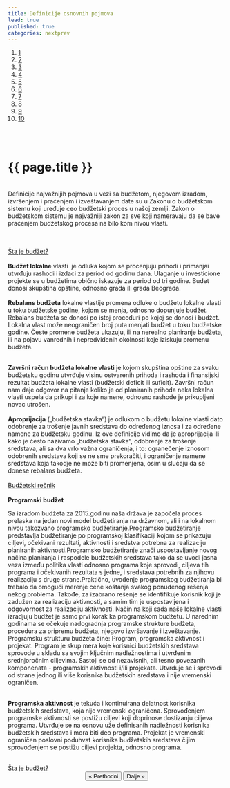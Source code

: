 ```yaml
---
title: Definicije osnovnih pojmova
lead: true
published: true
categories: nextprev                        
---
```


<ol class="progtrckr" data-progtrckr-steps="11">
    <a href="{{site.baseurl}}/pages/uvod/">
    <li class="progtrckr-done">1 </li> </a>
    <a href="{{site.baseurl}}/pages/definisanje-budzetskog-zastupanja-i-uloga-civilnog-drustva/">
    <li class="progtrckr-done">2 </li> </a>
    <a href="{{site.baseurl}}/pages/definicije-osnovnih-pojmova/">
    <li class="progtrckr-done">3 </li> </a>
    <a href="{{site.baseurl}}/pages/institucionalni-okvir-i-nadleznosti-lokalne-samouprave/">
    <li class="progtrckr-todo">4 </li> </a>
    <a href="{{site.baseurl}}/pages/analiza-budzeta/">
    <li class="progtrckr-todo">5 </li> </a>
    <a href="{{site.baseurl}}/pages/kako-izabrati-problem/">
    <li class="progtrckr-todo">6 </li> </a>
    <a href="{{site.baseurl}}/pages/analiza-aktera/">
    <li class="progtrckr-todo">7 </li> </a>
    <a href="{{site.baseurl}}/pages/2-pretpostavke-i-6-hipoteza-budzetskog-zagovaranja/">
    <li class="progtrckr-todo">8 </li> </a>
    <a href="{{site.baseurl}}/pages/izgradnja-baze-za-budzetsko-zagovaranje/">
    <li class="progtrckr-todo">9</li> </a>
    <a href="{{site.baseurl}}/pages/kampanja/"><li class="progtrckr-todo">10</li> </a>
</ol>
<br/><br/>

<h1 class="post-title">{{ page.title }}</h1>

<br/>

<div class="justify">
Definicije najvažnijih pojmova u vezi sa budžetom, njegovom izradom, izvršenjem i praćenjem i
izveštavanjem date su u Zakonu o budžetskom sistemu koji uređuje ceo budžetski proces u našoj zemlji. Zakon o budžetskom sistemu je najvažniji zakon za sve koji nameravaju da se bave praćenjem budžetskog procesa na bilo kom nivou vlasti.

<br/><br/>
<a href="{{ site.baseurl }}/pages/Šta-je-budžet/">Šta je budžet? </a>
<br/><br/>
<b>Budžet lokalne</b> vlasti  je odluka kojom se procenjuju prihodi i primanjai utvrđuju rashodi i izdaci za period od godinu dana. Ulaganje u investicione projekte se u budžetima obično iskazuje za period od tri godine. Budet donosi skupština opštine, odnosno grada ili grada Beograda.
<br/><br/>
<b>Rebalans budžeta</b> lokalne vlastije promena odluke o budžetu lokalne vlasti u toku budžetske godine, kojom se menja, odnosno dopunjuje budžet. Rebalans budžeta se donosi po istoj proceduri po kojoj se donosi i budžet. Lokalna vlast može neograničen broj puta menjati budžet u toku budžetske godine. Česte promene budžeta ukazuju, ili na nerealno planiranje budžeta, ili na pojavu vanrednih i nepredviđenih okolnosti koje iziskuju promenu budžeta.
<br/><br/>

<b>Završni račun budžeta lokalne vlasti</b> je kojom skupština opštine za svaku budžetsku godinu utvrđuje visinu ostvarenih prihoda i rashoda i finansijski rezultat budžeta lokalne vlasti (budžetski deficit ili suficit). Završni račun nam daje odgovor na pitanje koliko je od planiranih prihoda neka lokalna vlasti uspela da prikupi i za koje namene, odnosno rashode je prikupljeni novac utrošen.
<br/><br/>
<b>Aproprijacija</b> („budžetska stavka“) je odlukom o budžetu lokalne vlasti dato odobrenje za trošenje javnih sredstava do određenog iznosa i za određene namene za budžetsku godinu. Iz ove definicije vidimo da je aproprijacija ili kako je često nazivamo „budžetska stavka“, odobrenje za trošenje sredstava, ali sa dva vrlo važna ograničenja, i to: ogranečenje iznosom odobrenih sredstava koji se ne sme prekoračiti, i ograničenje namene sredstava koja takodje ne može biti promenjena, osim u slučaju da se donese rebalans budžeta.
<br/><br/>
<a href="{{ site.baseurl }}/pages/Budžetski-rečnik/">Budžetski rečnik </a>
<br/><br/>
<b>Programski budžet</b>

Sa izradom budžeta za 2015.godinu naša država je započela proces prelaska na jedan novi model budžetiranja na državnom, ali i na lokalnom nivou takozvano programsko budžetiranje.Programsko budžetiranje predstavlja budžetiranje po programskoj klasifikaciji kojom se prikazuju ciljevi, očekivani rezultati, aktivnosti i sredstva potrebna za realizaciju planiranih aktivnosti.Programsko budžetiranje znači uspostavljanje novog načina planiranja i raspodele budžetskih sredstava tako da se uvodi jasna veza između politika vlasti odnosno programa koje sprovodi, ciljeva tih programa i očekivanih rezultata s jedne, i sredstava potrebnih za njihovu realizaciju s druge strane.Praktično, uvođenje programskog budžetiranja bi trebalo da omogući merenje cene koštanja svakog ponuđenog rešenja nekog problema.
Takođe, za izabrano rešenje se identifikuje korisnik koji je zadužen za realizaciju aktivnosti, a samim tim je uspostavljena i odgovornost za realizaciju aktivnosti. Način na koji sada naše lokalne vlasti izradjuju budžet je samo prvi korak ka programskom budžetu. U narednim godinama se očekuje nadogradnja programske strukture budžeta, procedura za pripremu budžeta, njegovo izvršavanje i izveštavanje.
Programsku strukturu budžeta čine: Program, programska aktivnost i projekat. Program je skup mera koje korisnici budžetskih sredstava sprovode u skladu sa svojim ključnim nadležnostima i utvrđenim srednjoročnim ciljevima. Sastoji se od nezavisnih, ali tesno povezanih komponenata - programskih aktivnosti i/ili projekata. Utvrđuje se i sprovodi od strane jednog ili više korisnika budžetskih sredstava i nije vremenski ograničen.
<br/><br/>

<b>Programska aktivnost</b> je tekuća i kontinuirana delatnost korisnika budžetskih sredstava, koja nije vremenski ograničena. Sprovođenjem programske aktivnosti se postižu ciljevi koji doprinose dostizanju ciljeva programa. Utvrđuje se na osnovu uže definisanih nadležnosti korisnika budžetskih sredstava i mora biti deo programa. Projekat je vremenski ograničen poslovni poduhvat korisnika budžetskih sredstava čijim sprovođenjem se postižu ciljevi projekta, odnosno programa.
</div><br/>
<a href="{{ site.baseurl }}/pages/Šta-je-budžet/">Šta je budžet? </a>

<br/>

<div align="center">
    <button id="prev"> « Prethodni</button>
    <button id="next">Dalje » </button> 
</div>